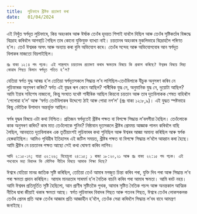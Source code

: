 ```yaml
---
title:  লুচিফাৰে খ্ৰীষ্টক প্ৰতাৰণা কৰা
date:   01/04/2024
---
```


এই নিখুঁত স্বৰ্গদূত লুচিফাৰে, কিয় অহংকাৰ আৰু ঈৰ্ষাক তেওঁৰ হৃদয়ত শিপাই যাবলৈ দিছিল আৰু তেওঁৰ সৃষ্টিকৰ্তাৰ বিৰুদ্ধে বিদ্ৰোহ কৰিবলৈ আগবাঢি় গৈছিল তাৰ কোনো যুক্তিযুক্ত ব্যাখ্যা নাই। চয়তানৰ অহংকাৰ মুকলিভাৱে বিদ্ৰোহলৈ পৰিণত হ’ল। তেওঁ ঈশ্বৰক অসৎ আৰু অন্যায় কৰা বুলি অভিযোগ কৰে। তেওঁৰ সন্দেহ আৰু অভিযোগবোৰ আন স্বৰ্গদূত বিলাকৰ মাজতো বিয়পাইছিল।

`প্ৰঃ বাক্য ১২:৪ পদ পঢ়ক। এই শাস্ত্ৰপদে চয়তানৰ প্ৰতাৰণা কৰাৰ ক্ষমতাৰ বিষয়ে কি প্ৰকাশ কৰিছে? ঈশ্বৰৰ বিষয়ে মিছা কোৱাৰ পিছত কিমান স্বৰ্গদূত পতিত হ’ল?`

যেতিয়া স্বৰ্গত যুদ্ধ আৰম্ভ হ’ল তেতিয়া স্বৰ্গদূতসকলে সিদ্ধান্ত ল’ব লাগিছিল-তেওঁবিলাকে যীচুক অনুসৰণ কৰিব নে লুচিফাৰক অনুসৰণ কৰিব? স্বৰ্গত এই যুদ্ধৰ ৰূপ কেনে আছিল? শাৰীৰিক যুদ্ধ নে, অনুমানিক যুদ্ধ নে, দুয়োটা আছিল? আমি ইয়াৰ সবিশেষ নাজানো, কিন্তু সংঘাত যথেষ্ট শাৰীৰিক আছিল কিয়নো চয়তান আৰু তাৰ দূতবিলাকক শেষত বাহিৰলৈ ‘পেলোৱা হ’ল’ আৰু ‘স্বৰ্গত তেওঁবিলাকৰ উদ্দেশ্যে ঠাই আৰু পোৱা নগ’ল’ (প্ৰঃ বাক্য ১২:৮,৯)। এই যুদ্ধত স্পষ্টভাৱে কিছু ভৌতিক উপাদান অন্তৰ্ভূক্ত আছিল।

স্বৰ্গৰ যুদ্ধৰ বিষয়ে এটা কথা নিশ্চিত। প্ৰতিজন স্বৰ্গদূতেই খ্ৰীষ্টৰ পক্ষত বা বিপক্ষে সিদ্ধান্ত ল’বলগীয়া হৈছিল। তেওঁলোকে কাক অনুসৰণ কৰিব? কাৰ মাত তেওঁলোকে শুনিব? নিষ্ঠাবান দূতসকলে খ্ৰীষ্টৰ প্ৰেমময় আজ্ঞাক পালন কৰিবলৈ বাছি লৈছিল, আনহাতে দূতবিলাকৰ এক তৃতীয়াংশই লুচিফাৰৰ কথা শুনিছিল আৰু ঈশ্বৰৰ আজ্ঞা অমান্য কৰিছিল আৰু স্বৰ্গক হেৰুৱাইছিল। আমিও পৃথিৱীৰ ইতিহাসৰ এই জটিল সময়ত, খ্ৰীষ্টৰ পক্ষত বা বিপক্ষে সিদ্ধান্ত ল’বলৈ আহ্বান কৰা হৈছে। আমি খ্ৰীষ্টৰ নে চয়তানৰ পক্ষত আছো সেই কথা ঘোষণা কৰিব লাগিব।

`আদি ২:১৫-১৭; যাত্ৰা ৩২:২৬; যিহোচূবা ২৪:১৫; ১ ৰাজা ১৮:২০,২১ আৰু প্ৰঃ বাক্য ২২:১৫ পদ পঢ়ক। এই পদবোৰে মহা বিবাদৰ কি মৌলিক নীতিৰ বিষয়ে আমাক শিক্ষা দিছে?`

ঈশ্বৰে যেতিয়া মানৱ জাতিক সৃষ্টি কৰিছিল, তেতিয়া তেওঁ আমাৰ মগজুত চিন্তা কৰিব পৰা, যুক্তি দিব পৰা আৰু সিদ্ধান্ত ল’ব পৰা ক্ষমতা প্ৰদান কৰিছিল। আমাৰ মানৱতাৰ সাৰমৰ্ম হ’ল নৈতিক বাচনি কৰিব পৰা আমাৰ ক্ষমতা। আমি ৰবট নহয়। আমি ঈশ্বৰৰ প্ৰতিমূৰ্তিত সৃষ্টি হৈছিলো, আন প্ৰাণীৰ সৃষ্টিতকৈ পৃথক, আমাৰ সৃষ্টিত নৈতিক পচন্দ আৰু অনন্তকাল আত্মিক নীতিৰ দ্বাৰা জীয়াই থকাৰ ক্ষমতা আছে। স্বৰ্গত লুচিফাৰৰ বিবাদৰ পিছত আৰু পতনৰ পিছত, ঈশ্বৰে তেওঁৰ লোকসকলক তেওঁৰ প্ৰেমৰ প্ৰতি আৰু তেওঁৰ আজ্ঞাৰ প্ৰতি আজ্ঞাহীন হ’বলৈ, তেওঁক সেৱা কৰিবলৈ সিদ্ধান্ত ল’বৰ বাবে আমন্ত্ৰণ জনাইছে।